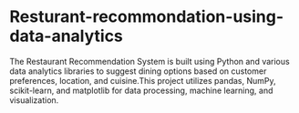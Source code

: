 # Resturant-recommondation-using-data-analytics
The Restaurant Recommendation System is built using Python and various data analytics libraries to suggest dining options based on customer preferences, location, and cuisine.This project utilizes pandas, NumPy, scikit-learn, and matplotlib for data processing, machine learning, and visualization.
